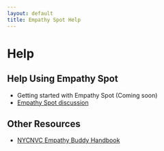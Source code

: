 ```yaml
---
layout: default
title: Empathy Spot Help
---
```

# Help

## Help Using Empathy Spot

* Getting started with Empathy Spot (Coming soon)
* [Empathy Spot discussion](https://www.loomio.org/g/CtW4A2KG/empathy-spot-discussion)

## Other Resources

* [NYCNVC Empathy Buddy Handbook](http://www.nycnvc.org/empathy_network/empathy-buddy-handbook/)
